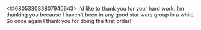 <@680533083807940643> I’d like to thank you for your hard work. I’m thanking you because I haven’t been in any good star wars group in a while. So once again I thank you for doing the first order!